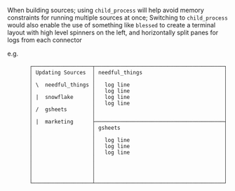 When building sources; using `child_process` will help avoid memory constraints for running multiple sources at once;
Switching to `child_process` would also enable the use of something like `blessed` to create a terminal layout with high level spinners on the left, and horizontally split panes for logs from each connector

e.g.
```
       ┌───────────────────┬─────────────────────────────────────────┐
       │ Updating Sources  │ needful_things                          │
       │                   │                                         │
       │ \  needful_things │   log line                              │
       │                   │   log line                              │
       │ |  snowflake      │   log line                              │
       │                   │   log line                              │
       │ /  gsheets        │                                         │
       │                   │                                         │
       │ |  marketing      ├─────────────────────────────────────────┤
       │                   │ gsheets                                 │
       │                   │                                         │
       │                   │   log line                              │
       │                   │   log line                              │
       │                   │   log line                              │
       │                   │                                         │
       │                   │                                         │
       │                   │                                         │
       │                   │                                         │
       └───────────────────┴─────────────────────────────────────────┘
```